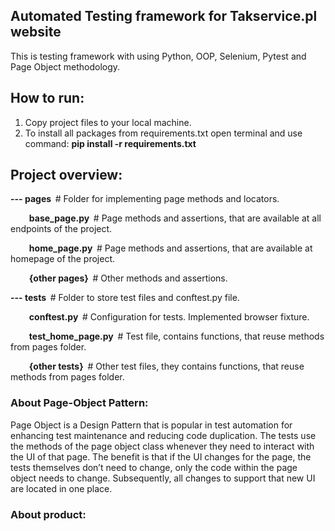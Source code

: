 <h2 dir="auto">Automated Testing framework for Takservice.pl website</h2>
<p dir="auto">This is&nbsp;testing framework with using Python, OOP, Selenium, Pytest and Page Object methodology.</p>
<h2>How to run:</h2>
<ol>
<li dir="auto">Copy project files to your local machine.</li>
<li dir="auto">To install all packages from requirements.txt open terminal and use command:&nbsp;<strong>pip install -r requirements.txt</strong></li>
</ol>
<h2 dir="auto"><strong>Project overview:</strong></h2>
<p dir="auto"><strong>--- pages&nbsp;&nbsp;</strong># Folder for implementing page methods and locators.</p>
<p dir="auto"><strong><strong>&nbsp; &nbsp; &nbsp; &nbsp; &nbsp;</strong>base_page.py&nbsp;&nbsp;</strong># Page methods and assertions, that are available at all endpoints of the project.</p>
<p dir="auto"><strong><strong>&nbsp; &nbsp; &nbsp; &nbsp; &nbsp;</strong>home_page.py&nbsp;&nbsp;</strong>#&nbsp;Page methods and assertions, that are available at homepage of the project.</p>
<p dir="auto"><strong><strong>&nbsp; &nbsp; &nbsp; &nbsp; &nbsp;</strong>{other pages}&nbsp;&nbsp;</strong>#&nbsp;Other methods and assertions.</p>
<p dir="auto"><strong>--- tests&nbsp;&nbsp;</strong>#&nbsp;Folder to store test files and conftest.py file.</p>
<p dir="auto"><strong>&nbsp; &nbsp; &nbsp; &nbsp; &nbsp;conftest.py&nbsp;&nbsp;</strong># Configuration for tests. Implemented browser fixture.</p>
<p dir="auto"><strong><strong>&nbsp; &nbsp; &nbsp; &nbsp; &nbsp;</strong>test_home_page.py&nbsp;&nbsp;</strong># Test file, contains functions, that reuse methods from pages folder.</p>
<p dir="auto"><strong>&nbsp; &nbsp; &nbsp; &nbsp; &nbsp;{other tests}&nbsp;&nbsp;</strong># Other test files, they contains functions, that reuse methods from pages folder.</p>
<h3 dir="auto">About Page-Object Pattern:</h3>
<p>Page Object is a Design Pattern that is popular in test automation for enhancing test maintenance and reducing code duplication. The tests use the methods of the page object class whenever they need to interact with the UI of that page. The benefit is that if the UI changes for the page, the tests themselves don&rsquo;t need to change, only the code within the page object needs to change. Subsequently, all changes to support that new UI are located in one place.</p>
<h3>About product:</h3>
<p>&nbsp;</p>